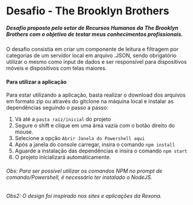 # Desafio - The Brooklyn Brothers


##### Desafio proposto pelo setor de Recursos Humanos da The Brooklyn Brothers com o objetivo de testar meus conhecimentos profissionais.
O desafio consistia em criar um componente de leitura e filtragem por categorias de um servidor local em arquivo .JSON, sendo obrigatório utilizar o mesmo como input de dados e ser responsível para dispositivos móveis e dispositivos com telas maiores.

#### Para utilizar a aplicação
Para estar utilizando a aplicação, basta realizar o download dos arquivos em formato zip ou através do gitclone na máquina local e instalar as dependências seguindo o passo a passo:
1. Vá até a `pasta raíz/inicial` do projeto
2. Segure o shift e clique em uma área vazia com o botão direito do mouse.
3. Selecione a opção `Abrir Janela do Powershell aqui`
4. Após a janela do console carregar, insira o comando `npm install`
5. Aguarde a instalação das dependências e insira o comando `npm start`
6. O projeto inicializará automáticamente.

###### Obs: Para ser possível utilizar os comandos NPM no prompt de comando/Powershell, é necessário ter instalado o NodeJS.

###### Obs2: O design foi inspirado nos sites e aplicações da Rexona.